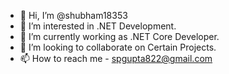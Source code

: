 - 👋 Hi, I’m @shubham18353
- 👀 I’m interested in .NET Development.
- 🌱 I’m currently working as .NET Core Developer.
- 💞️ I’m looking to collaborate on Certain Projects.
- 📫 How to reach me - spgupta822@gmail.com

<!---
shubham18353/shubham18353 is a ✨ special ✨ repository because its `README.md` (this file) appears on your GitHub profile.
You can click the Preview link to take a look at your changes.
--->
